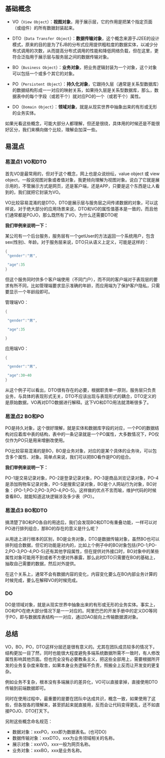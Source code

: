 ## 基础概念
- VO（`View Object`）：**视图对象**，用于展示层，它的作用是把某个指定页面（或组件）的所有数据封装起来。
    
- DTO（`Data Transfer Object`）：**数据传输对象**，这个概念来源于J2EE的设计模式，原来的目的是为了EJB的分布式应用提供粗粒度的数据实体，以减少分布式调用的次数，从而提高分布式调用的性能和降低网络负载，但在这里，更符合泛指用于展示层与服务层之间的数据传输对象。
    
- BO（`Business Object`）：**业务对象**，把业务逻辑封装为一个对象，这个对象可以包括一个或多个其它的对象。
    
- PO（`Persistent Object`）：**持久化对象**，它跟持久层（通常是关系型数据库）的数据结构形成一一对应的映射关系，如果持久层是关系型数据库，那么，数据表中的每个字段（或若干个）就对应PO的一个（或若干个）属性。
    
- DO（`Domain Object`）：**领域对象**，就是从现实世界中抽象出来的有形或无形的业务实体。
    

如果光看这些概念，可能大部分人都理解，但还是很绕，具体用的时候还是不能很好区分，我们来横向做个比较，理解会加深一些。
## 易混点
### 易混点1 VO和DTO
首先VO是最常用的，但对于这个概念，网上也是众说纷纭，value object 或 view object，一般说视图对象或者值对象，我更倾向理解为视图对象。说白了它就是展示用的，不管展示方式是网页，还是客户端，还是APP，只要是这个东西是让人看到的，我们就把它封装为VO。

VO比较容易混淆的是DTO，DTO是展示层与服务层之间传递数据的对象，可以这样说，对于绝大部分的应用场景来说，DTO和VO的属性值基本是一致的，而且他们通常都是POJO，那么既然有了VO，为什么还需要DTO呢

**我们举例来说明一下：**

某公司有一个后台服务，服务层有一个getUser的方法返回一个系统用户，包含sex(性别)、年龄。对于服务层来说，DTO只从语义上定义，可能是这样的：
```java
{
 "gender":"男",

 "age":35
}
```
但这个服务同时供多个客户端使用（不同门户），而不同的客户端对于表现层的要求有所不同，比如管理端要求显示准确的年龄，而应用端为了保护客户隐私，只需要显示一个年龄段即可。

管理端VO：
```java
{

 "gender":"男",

 "age":35

}
```
应用端VO：
```java
{

 "gender":"男",

 "age":30~40
}
```
从这个例子可以看出，DTO很有存在的必要，根据职责单一原则，服务层只负责业务，与具体的表现形式无关，DTO不应该出现与表现形式的耦合，DTO定义的是原始数据，VO再对DTO数据进行解释。这下VO和DTO用法就清晰很多了。

### 易混点2 BO和PO 
PO是持久对象，这个很好理解，就是实体和数据库字段的对应，一个PO的数据结构对应着库中表的结构，表中的一条记录就是一个PO属性，大多数情况下，PO仅仅作为PO只是用来增删改使用。

PO比较容易混淆的是BO，BO是业务对象，对应的是某个具体的业务块，可以包含多个属性、对象。简单点来说，我们可以把BO看作是PO的组合。

**我们举例来说明一下：**

PO-1是交易记录对象，PO-2是登录记录对象，PO-3是商品浏览记录对象，PO-4是添加购物车记录对象，PO-5是搜索记录对象，BO是个人网站行为对象，BO对象：{PO-1;PO-2;PO-3;PO-4;PO-5}。这样做的优点不言而喻，维护代码的时候查看BO，就能知道这块逻辑涉及多少表（PO）。

### 易混点3 BO和DTO
搞清楚了BO和PO各自的用途后，我们会发现BO和DTO有重叠功能，一样可以对PO进行排列组合，那BO的存在的意义是什么呢？

从用途上进行根本的区别，BO是业务对象，DTO是数据传输对象，虽然BO也可以排列组合数据，但它的功能是对内的，比如上个例子中的BO对象包括{PO-1;PO-2;PO-3;PO-4;PO-5}还有其他字段属性，但在提供对外接口时，BO对象中的某些属性对象可能用不到或者不方便对外暴露，那么此时DTO只需要在BO的基础上，抽取自己需要的数据，然后对外提供。

在这个关系上，通常不会有数据内容的变化，内容变化要么在BO内部业务计算的时候完成，要么在解释VO的时候完成。

### DO
DO是领域对象，就是从现实世界中抽象出来的有形或无形的业务实体。事实上，DO和PO在绝大部分情况下是一一对应的。阿里巴巴的开发手册中的定义DO等同于PO，即与数据库表结构一一对应，通过DAO层向上传输数据源对象。



## 总结
VO，BO，PO，DTO这样分层还是很有意义的。尤其在团队成员较多的情况下，结构更加一目了然，同时也能很大程度避免多端系统数据所需不一致时，有人修改属性影响其他页面。但也完全没有必要教条主义，把这些全部用上，需要根据所开发的业务复杂度来取舍，如果本身业务逻辑不负责，照搬全上反而让开发变的更复杂。

例如业务不复杂，根本没有多端展示的差异化，VO可以直接拿掉，直接使用DTO传输到前端数据即可。

同时在使用过程中，最重要的是要在团队中达成共识，概念一致，如果使用了这些，但各按各的理解来，甚至抓起来就直接用，反而会让代码变得更乱，还不如直接POJO、DTO打天下。

另附这些概念命名规范：

- 数据对象：xxxPO，xxx即为数据表名。(也可DO)
- 数据传输对象：xxxDTO，xxx为业务领域相关的名称。
- 展示对象：xxxVO，xxx一般为网页名称。
- 业务对象：xxxBO，xxx是业务名称。

